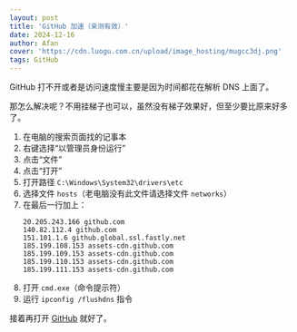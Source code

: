 ```yaml
---
layout: post
title: 'GitHub 加速（亲测有效）'
date: 2024-12-16
author: Afan
cover: 'https://cdn.luogu.com.cn/upload/image_hosting/mugcc3dj.png'
tags: GitHub
---
```


GitHub 打不开或者是访问速度慢主要是因为时间都花在解析 DNS 上面了。

那怎么解决呢？不用挂梯子也可以，虽然没有梯子效果好，但至少要比原来好多了。

1. 在电脑的搜索页面找的记事本
2. 右键选择“以管理员身份运行”
3. 点击“文件”
4. 点击“打开”
5. 打开路径 `C:\Windows\System32\drivers\etc`
6. 选择文件 `hosts`（老电脑没有此文件请选择文件 `networks`）
7. 在最后一行加上：
   ```text
   20.205.243.166 github.com
   140.82.112.4 github.com
   151.101.1.6 github.global.ssl.fastly.net
   185.199.108.153 assets-cdn.github.com
   185.199.109.153 assets-cdn.github.com
   185.199.110.153 assets-cdn.github.com
   185.199.111.153 assets-cdn.github.com
   ```
8. 打开 `cmd.exe`（命令提示符）
9. 运行 `ipconfig /flushdns` 指令

接着再打开 [GitHub](https://github.com/) 就好了。
